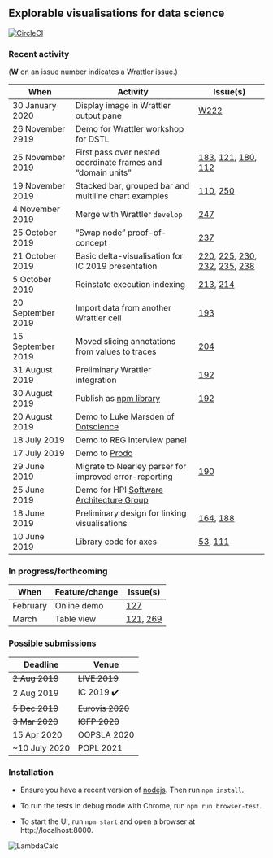 ## Explorable visualisations for data science

[![CircleCI](https://circleci.com/gh/rolyp/lambdacalc.svg?style=svg&circle-token=c86993fd6b2339b45286ddfc5a4c0c0d2401ffd7)](https://circleci.com/gh/rolyp/lambdacalc)

### Recent activity

(**W** on an issue number indicates a Wrattler issue.)

| When | Activity | Issue(s) |
| --- | --- | --- |
| 30 January 2020 | Display image in Wrattler output pane | [W222](https://github.com/wrattler/wrattler/issues/222) |
| 26 November 2919 | Demo for Wrattler workshop for DSTL ||
| 25 November 2019 | First pass over nested coordinate frames and “domain units” | [183](https://github.com/rolyp/lambdacalc/issues/183), [121](https://github.com/rolyp/lambdacalc/issues/121), [180](https://github.com/rolyp/lambdacalc/issues/180), [112](https://github.com/rolyp/lambdacalc/issues/112) |
| 19 November 2019 | Stacked bar, grouped bar and multiline chart examples | [110](https://github.com/rolyp/lambdacalc/issues/110), [250](https://github.com/rolyp/lambdacalc/issues/250) |
| 4 November 2019 | Merge with Wrattler `develop` | [247](https://github.com/rolyp/lambdacalc/issues/247) |
| 25 October 2019 | “Swap node” proof-of-concept | [237](https://github.com/rolyp/lambdacalc/issues/237) |
| 21 October 2019 | Basic delta-visualisation for IC 2019 presentation | [220](https://github.com/rolyp/lambdacalc/issues/220), [225](https://github.com/rolyp/lambdacalc/issues/225), [230](https://github.com/rolyp/lambdacalc/issues/230), [232](https://github.com/rolyp/lambdacalc/issues/232), [235](https://github.com/rolyp/lambdacalc/issues/235), [238](https://github.com/rolyp/lambdacalc/issues/238) |
| 5 October 2019 | Reinstate execution indexing | [213](https://github.com/rolyp/lambdacalc/issues/213), [214](https://github.com/rolyp/lambdacalc/issues/214) |
| 20 September 2019 | Import data from another Wrattler cell | [193](https://github.com/rolyp/lambdacalc/issues/193) |
| 15 September 2019 | Moved slicing annotations from values to traces | [204](https://github.com/rolyp/lambdacalc/issues/204) |
| 31 August 2019 | Preliminary Wrattler integration | [192](https://github.com/rolyp/lambdacalc/issues/192) |
| 30 August 2019 | Publish as [npm library](https://www.npmjs.com/package/@rolyp/fluid) | [192](https://github.com/rolyp/lambdacalc/issues/192) || 20 August 2019 | Demo to Luke Marsden of [Dotscience](https://dotscience.com/) ||
| 20 August 2019 | Demo to Luke Marsden of [Dotscience](https://dotscience.com/) ||
| 18 July 2019 | Demo to REG interview panel ||
| 17 July 2019 | Demo to [Prodo](https://prodo.ai) ||
| 29 June 2019 | Migrate to Nearley parser for improved error-reporting | [190](https://github.com/rolyp/lambdacalc/issues/190) | 
| 25 June 2019 | Demo for HPI [Software Architecture Group](https://www.hpi.uni-potsdam.de/hirschfeld/index.html)||
| 18 June 2019 | Preliminary design for linking visualisations | [164](https://github.com/rolyp/lambdacalc/issues/164), [188](https://github.com/rolyp/lambdacalc/issues/188) |
| 10 June 2019 | Library code for axes | [53](https://github.com/rolyp/lambdacalc/issues/53), [111](https://github.com/rolyp/lambdacalc/issues/111) |

### In progress/forthcoming

| When | Feature/change | Issue(s) |
| --- | --- | --- |
| February | Online demo | [127](https://github.com/rolyp/lambdacalc/issues/127) |
| March | Table view | [121](https://github.com/rolyp/lambdacalc/issues/121), [269](https://github.com/wrattler/wrattler/issues/269) |

### Possible submissions

| Deadline    | Venue            |
| --- | --- |
| <s>2 Aug 2019</s> | <s>LIVE 2019</s> |
| 2 Aug 2019 | IC 2019 :heavy_check_mark: | 
| <s>5 Dec 2019</s> | <s>Eurovis 2020</s> |
| <s>3 Mar 2020</s> | <s>ICFP 2020</s> |
| 15 Apr 2020 | OOPSLA 2020 |
| ~10 July 2020 | POPL 2021 |

### Installation

- Ensure you have a recent version of [nodejs](https://nodejs.org/en/download/current/). Then run `npm install`.

- To run the tests in debug mode with Chrome, run `npm run browser-test`.

- To start the UI, run `npm start` and open a browser at http://localhost:8000.

![LambdaCalc](http://i.imgur.com/ERSxpE0.png "LambdaCalc")
